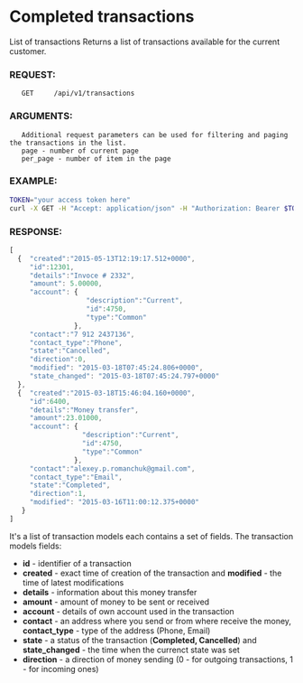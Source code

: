# Completed transactions

List of transactions
Returns a list of transactions available for the current customer.

### REQUEST:
       GET     /api/v1/transactions

### ARGUMENTS:
       Additional request parameters can be used for filtering and paging the transactions in the list.
       page - number of current page
       per_page - number of item in the page

### EXAMPLE:
```bash
TOKEN="your access token here"
curl -X GET -H "Accept: application/json" -H "Authorization: Bearer $TOKEN" https://api.projectdgc.com/api/v1/transactions?page=0&per_page=5
```

### RESPONSE:
```javascript
[
  {  "created":"2015-05-13T12:19:17.512+0000",
     "id":12301, 
     "details":"Invoce # 2332",
     "amount": 5.00000,
     "account": { 
                   "description":"Current",
                   "id":4750,
                   "type":"Common"
                },
     "contact":"7 912 2437136", 
     "contact_type":"Phone",
     "state":"Cancelled", 
     "direction":0,
     "modified": "2015-03-18T07:45:24.806+0000",
     "state_changed": "2015-03-18T07:45:24.797+0000"
  },
  {  "created":"2015-03-18T15:46:04.160+0000",
     "id":6400,
     "details":"Money transfer",
     "amount":23.01000,
     "account": {
                  "description":"Current",
                  "id":4750,
                  "type":"Common"
                },
     "contact":"alexey.p.romanchuk@gmail.com", 
     "contact_type":"Email",
     "state":"Completed", 
     "direction":1,
     "modified": "2015-03-16T11:00:12.375+0000"
   }
]
```

It's a list of transaction models each contains a set of fields. The transaction models fields:
- **id** - identifier of a transaction
- **created** - exact time of creation of the transaction and **modified** - the time of latest modifications
- **details** - information about this money transfer
- **amount** - amount of money to be sent or received
- **account** - details of own account used in the transaction
- **contact** - an address where you send or from where receive the money, **contact_type** - type of the address (Phone, Email)
- **state** - a status of the transaction (**Completed, Cancelled**) and **state_changed** - the time when the currenct state was set
- **direction** - a direction of money sending (0 - for outgoing transactions, 1 - for incoming ones)
